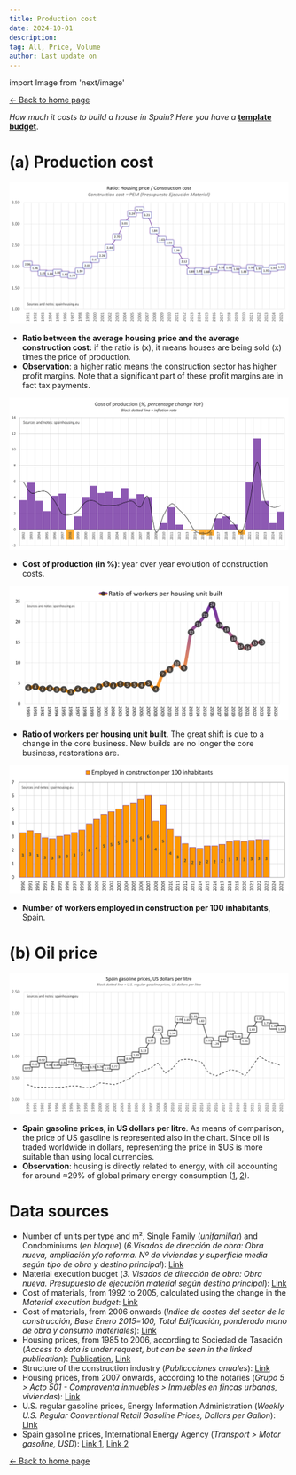 ```yaml
---
title: Production cost
date: 2024-10-01
description:
tag: All, Price, Volume
author: Last update on
---
```


import Image from 'next/image'

<div class="meta-line"><a class="meta-back" href="/">← Back to home page</a></div>

*How much it costs to build a house in Spain? Here you have a* **[template budget](buildingcost)**.


# (a) Production cost

[![Coste de construcción](/images/costratio.png)](/images/costratio.png)

- **Ratio between the average housing price and the average construction cost:** if the ratio is (x), it means houses are being sold (x) times the price of production.
- **Observation**: a higher ratio means the construction sector has higher profit margins. Note that a significant part of these profit margins are in fact tax payments.

[![Coste de materiales](/images/costchange.png)](/images/costchange.png)

- **Cost of production (in %)**: year over year evolution of construction costs.

[![Trabajadores por vivienda construida](/images/workersperunit.png)](/images/workersperunit.png)

- **Ratio of workers per housing unit built**. The great shift is due to a change in the core business. New builds are no longer the core business, restorations are.

[![Trabajadores por cada 100 habitantes](/images/employed100.png)](/images/employed100.png)

- **Number of workers employed in construction per 100 inhabitants**, Spain.

# (b) Oil price

[![Precio gasolina](/images/gasoline.png)](/images/gasoline.png)

- **Spain gasoline prices, in US dollars per litre**. As means of comparison, the price of US gasoline is represented also in the chart. Since oil is traded worldwide in dollars, representing the price in $US is more suitable than using local currencies.
- **Observation**: housing is directly related to energy, with oil accounting for around ≈29% of global primary energy consumption ([1](https://www.iea.org/data-and-statistics/data-tools/energy-statistics-data-browser?country=WORLD&fuel=Energy%20supply&indicator=TESbySource), [2](https://ourworldindata.org/global-energy-200-years)).

# Data sources

- Number of units per type and m², Single Family (_unifamiliar_) and Condominiums (_en bloque_) (_6.Visados de dirección de obra: Obra nueva, ampliación y/o reforma. Nº de viviendas y superficie media según tipo de obra y destino principal_): [Link](https://apps.fomento.gob.es/BoletinOnline/?nivel=2&orden=09000000)
- Material execution budget (_3. Visados de dirección de obra: Obra nueva. Presupuesto de ejecución material según destino principal_): [Link](https://apps.fomento.gob.es/BoletinOnline/?nivel=2&orden=09000000)
- Cost of materials, from 1992 to 2005, calculated using the change in the _Material execution budget_: [Link](https://apps.fomento.gob.es/BoletinOnline/?nivel=2&orden=08000000)
- Cost of materials, from 2006 onwards (_Indice de costes del sector de la construcción, Base Enero 2015=100, Total Edificación, ponderado mano de obra y consumo materiales_): [Link](https://apps.fomento.gob.es/BoletinOnline/?nivel=2&orden=08000000)
- Housing prices, from 1985 to 2006, according to Sociedad de Tasación (_Access to data is under request, but can be seen in the linked publication_): [Publication](https://www.st-tasacion.es/ext/pdf/estudios/sep19/2-Evolucion_de_Precios_de_Vivienda.pdf), [Link](https://www.st-tasacion.es/informe-de-tendencias-digital/)
- Structure of the construction industry (_Publicaciones anuales_): [Link](https://www.mitma.gob.es/informacion-para-el-ciudadano/informacion-estadistica/construccion/estructura-de-la-industria-de-la-construccion/estructura-de-la-industria-de-laconstruccion)
- Housing prices, from 2007 onwards, according to the notaries (_Grupo 5 > Acto 501 - Compraventa inmuebles > Inmuebles en fincas urbanas, viviendas_): [Link](http://www.notariado.org/liferay/web/cien/estadisticas-al-completo)
- U.S. regular gasoline prices, Energy Information Administration (_Weekly U.S. Regular Conventional Retail Gasoline Prices, Dollars per Gallon_): [Link](https://www.eia.gov/petroleum/gasdiesel/)
- Spain gasoline prices, International Energy Agency (_Transport > Motor gasoline, USD_): [Link 1](https://www.iea.org/data-and-statistics/data-tools/end-use-prices-data-explorer?tab=Yearly+prices), [Link 2](https://www.dieselogasolina.com/)

<div class="meta-line"><a class="meta-back" href="/">← Back to home page</a></div>
